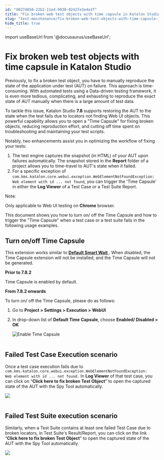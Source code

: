 ```yaml
---
id: "90274850-22b2-11ed-9930-0242fe3e4a3f"
title: "Fix broken web test objects with time capsule in Katalon Studio"
slug: "test-maintenance/fix-broken-web-test-objects-with-time-capsule-in-katalon-studio"
hide_title: true
---
```

import useBaseUrl from '@docusaurus/useBaseUrl';


# <a id="id" class="anchor_top_offset"/><a id="ariaid-title1" class="anchor_top_offset"/>Fix broken web test objects with time capsule in <span xmlns="http://www.w3.org/1999/xhtml" className="ph">Katalon Studio</span> 

<p xmlns="http://www.w3.org/1999/xhtml" className="p">Previously, to fix a broken test object, you have to manually   reproduce the state of the application under test (AUT) on failure.   This approach is time-consuming. With automated tests using a   Data-driven testing framework, it is even more tedious,   complicating, and exhausting to reproduce the exact state of AUT   manually when there is a large amount of test data.</p> 
<p xmlns="http://www.w3.org/1999/xhtml" className="p">To tackle this issue, Katalon Studio <strong className="ph b">7.8</strong>   supports restoring the AUT to the state when the test fails due to   locators not finding Web UI objects. This powerful capability   allows you to open a "Time Capsule" for fixing broken objects,   reducing reproduction effort, and cutting off time spent on   troubleshooting and maintaining your test scripts.</p> 
<p xmlns="http://www.w3.org/1999/xhtml" className="p">Notably, two enhancements assist you in optimizing the workflow   of fixing your tests:</p> 
<ol xmlns="http://www.w3.org/1999/xhtml" className="ol"><li className="li">The test engine captures the snapshot (in HTML) of your AUT     upon failures automatically. The snapshot stored in the     <strong className="ph b">Report</strong> folder of a project allows you to     time-travel to AUT's state when it failed.</li><li className="li">For a specific exception of     <code className="ph codeph">com.kms.katalon.core.webui.exception.WebElementNotFoundException:       Web element with id ... not found</code>, you can trigger the 'Time     Capsule' in either the <strong className="ph b">Log Viewer</strong> of a Test Case     or a Test Suite Report.</li></ol> 
<div xmlns="http://www.w3.org/1999/xhtml" className="note note note_note"><span className="note__title">Note:</span> 
  <p className="p">Only applicable to Web UI testing on <strong className="ph b">Chrome</strong>
    browser.</p>
</div>
<p xmlns="http://www.w3.org/1999/xhtml" className="p">This document shows you how to turn on/ off the Time Capsule and   how to trigger the "Time Capsule" when a test case or a test suite   fails in the following usage examples.</p> 

## <a id="id_1" class="anchor_top_offset"/>Turn on/off Time Capsule

<p xmlns="http://www.w3.org/1999/xhtml" className="p">This extension works similar to <a className="xref j-external-link" href="https://docs.katalon.com/katalon-studio/docs/webui-smartwait.html#temporarily-turn-off-smart-wait" target="_blank">     <strong className="ph b">Default       Smart Wait</strong>   </a>. When disabled, the Time Capsule extension   will not be installed, and the Time Capsule will not be   generated.</p> 
<p xmlns="http://www.w3.org/1999/xhtml" className="p">   <strong className="ph b">Prior to 7.8.2</strong> </p> 
<p xmlns="http://www.w3.org/1999/xhtml" className="p">Time Capsule is enabled by default.</p> 
<p xmlns="http://www.w3.org/1999/xhtml" className="p">   <strong className="ph b">From 7.8.2 onwards</strong> </p> 
<p xmlns="http://www.w3.org/1999/xhtml" className="p">To turn on/ off the Time Capsule, please do as follows:</p> 
<ol xmlns="http://www.w3.org/1999/xhtml" className="ol"><li className="li">     <p className="p">Go to <strong className="ph b">Project &gt; Settings &gt; Execution &gt;         WebUI</strong>     </p>   </li><li className="li">     <p className="p">In drop-down list of <strong className="ph b">Default Time Capsule</strong>,       choose <strong className="ph b">Enabled/ Disabled &gt; OK</strong>     </p>     <p className="p">       <img className="image" src={useBaseUrl("https://github.com/katalon-studio/docs-images/raw/master/katalon-studio/docs/execution-settings/KS-PRJ-Time-capsule.png")} alt="Enable Time Capsule" /><br /><br />     </p>   </li></ol> 

## <a id="id_2" class="anchor_top_offset"/>Failed Test Case Execution scenario

<p xmlns="http://www.w3.org/1999/xhtml" className="p">Once a test case execution fails due to   <code className="ph codeph">com.kms.katalon.core.webui.exception.WebElementNotFoundException:     Web element with id ... not found.</code> In <strong className="ph b">Log     Viewer</strong> of that test case, you can click on   “<strong className="ph b">Click here to fix broken Test Object</strong>”   to open the captured state of the AUT with the Spy Tool   automatically.</p> 
<p xmlns="http://www.w3.org/1999/xhtml" className="p">   <img className="image" src={useBaseUrl("https://github.com/katalon-studio/docs-images/raw/master/katalon-studio/docs/time-capsule/test-case-fail.gif")} /><br /><br /> </p> 
    

## <a id="id_3" class="anchor_top_offset"/>Failed Test Suite execution scenario

    
      
<p xmlns="http://www.w3.org/1999/xhtml" className="p">Similarly, when a Test Suite contains at least one failed Test   Case due to broken locators, in Test Suite's Result/Report, you can   click on the link “<strong className="ph b">Click here to fix broken Test     Object</strong>” to open the captured state of the AUT with   the Spy Tool automatically.</p> 
      
<p xmlns="http://www.w3.org/1999/xhtml" className="p">   <img className="image" src={useBaseUrl("https://github.com/katalon-studio/docs-images/raw/master/katalon-studio/docs/time-capsule/test-suite-fail.gif")} /><br /><br /> </p> 
    
  

